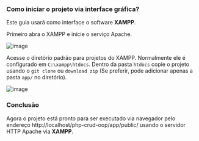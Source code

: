 ### Como iniciar o projeto via interface gráfica?

Este guia usará como interface o software **XAMPP**.

Primeiro abra o XAMPP e inicie o serviço Apache.

![image](https://github.com/user-attachments/assets/535f8997-903a-4875-ab49-c4f5cddefad9)

Acesse o diretório padrão para projetos do XAMPP. Normalmente ele é configurado em `C:\xampp\htdocs`. Dentro da pasta `htdocs` copie o projeto usando o `git clone` ou `download zip` (Se preferir, pode adicionar apenas a pasta `app/` no diretório).

![image](https://github.com/user-attachments/assets/10ea8d54-0bef-4f1a-b923-cb8e40068e48)

### Conclusão

Agora o projeto está pronto para ser executado via navegador pelo endereço http://localhost/php-crud-oop/app/public/ usando o servidor HTTP Apache via **XAMPP**.

